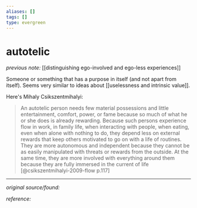 ```yaml
---
aliases: []
tags: []
type: evergreen
---
```


# autotelic

_previous note:_ [[distinguishing ego-involved and ego-less experiences]]

Someone or something that has a purpose in itself (and not apart from itself). Seems very similar to ideas about [[uselessness and intrinsic value]]. 

Here's Mihaly Csikszentmihalyi:

> An autotelic person needs few material possessions and little entertainment, comfort, power, or fame because so much of what he or she does is already rewarding. Because such persons experience flow in work, in family life, when interacting with people, when eating, even when alone with nothing to do, they depend less on external rewards that keep others motivated to go on with a life of routines. They are more autonomous and independent because they cannot be as easily manipulated with threats or rewards from the outside. At the same time, they are more involved with everything around them because they are fully immersed in the current of life [@csikszentmihalyi-2009-flow p.117]

---

_original source/found:_ 

_reference:_ 



